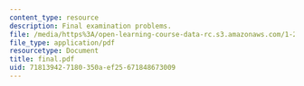```yaml
---
content_type: resource
description: Final examination problems.
file: /media/https%3A/open-learning-course-data-rc.s3.amazonaws.com/1-201j-introduction-to-transportation-systems-fall-2006/718139427180350aef25671848673009_final.pdf
file_type: application/pdf
resourcetype: Document
title: final.pdf
uid: 71813942-7180-350a-ef25-671848673009
---
```

